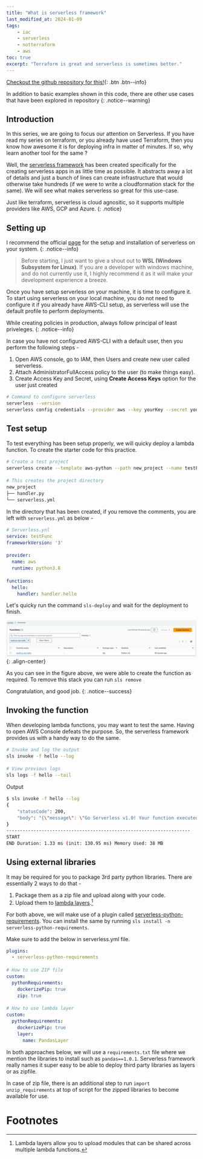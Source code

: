 ```yaml
---
title: "What is serverless framework"
last_modified_at: 2024-01-09
tags:
    - iac
    - serverless
    - notterraform
    - aws
toc: true
excerpt: "Terraform is great and serverless is sometimes better."
---
```


[Checkout the github repository for this!](https://github.com/k-pulkit/source-demo-serverless-framework/tree/main){: .btn .btn--info}

In addition to basic examples shown in this code, there are other use cases that have been explored in repository
{: .notice--warning}

## Introduction 
In this series, we are going to focus our attention on Serverless. If you have read my series on terraform, or you already have used Terraform, then you know how awesome it is for deploying infra in matter of minutes. If so, why learn another tool for the same ?

Well, the [serverless framework](https://www.serverless.com/) has been created specifically for the creating serverless apps in as little time as possible. It abstracts away a lot of details and just a bunch of lines can create infrastructure that would otherwise take hundreds (if we were to write a cloudformation stack for the same). We will see what makes serverless so great for this use-case.

Just like terraform, serverless is cloud agnositic, so it supports multiple providers like AWS, GCP and Azure.
{: .notice}

## Setting up
I recommend the official [page]((https://www.serverless.com/framework/docs/getting-started)) for the setup and installation of serverless on your system.
{: .notice--info}

> Before starting, I just want to give a shout out to __WSL (Windows Subsystem for Linux)__. If you are a developer with windows machine, and do not currently use it, I highly recommend it as it will make your development experience a breeze.

Once you have setup serverless on your machine, it is time to configure it.
To start using serverless on your local machine, you do not need to configure it if you already have AWS-CLI setup, as serverless will use the default profile to perform deployments.

While creating policies in production, always follow principal of least priveleges.
{: .notice--info}

In case you have not configured AWS-CLI with a default user, then you perform the following steps - 
1. Open AWS console, go to IAM, then Users and create new user called serverless. 
2. Attach AdministratorFullAccess policy to the user (to make things easy).
4. Create Access Key and Secret, using __Create Access Keys__ option for the user just created

~~~bash
# Command to configure serverless 
serverless --version
serverless config credentials --provider aws --key yourKey --secret yourSecret
~~~

## Test setup
To test everything has been setup properly, we will quicky deploy a lambda function.
To create the starter code for this practice.
~~~bash
# Create a test project
serverless create --template aws-python --path new_project --name testFunc

# This creates the project directory
new_project
├── handler.py
└── serverless.yml
~~~

In the directory that has been created, if you remove the comments, you are left with `serverless.yml` as below -
~~~yml
# Serverless.ynl
service: testFunc
frameworkVersion: '3'

provider:
  name: aws
  runtime: python3.8

functions:
  hello:
    handler: handler.hello
~~~

Let's quicky run the command `sls-deploy` and wait for the deployment to finish. 

![image-right](/assets/images/collections/serverless/sls-depl-1.png){: .align-center}

As you can see in the figure above, we were able to create the function as required. To remove this stack you can run `sls remove`

Congratulation, and good job.
{: .notice--success}

## Invoking the function
When developing lambda functions, you may want to test the same. Having to open AWS Console defeats the purpose. So, the serverless framework provides us with a handy way to do the same.
~~~bash
# Invoke and log the output
sls invoke -f hello --log

# View previous logs
sls logs -f hello --tail
~~~

Output 
~~~bash
$ sls invoke -f hello --log
{
    "statusCode": 200,
    "body": "{\"message\": \"Go Serverless v1.0! Your function executed successfully!\", \"input\": {}}"
}
--------------------------------------------------------------------
START
END Duration: 1.33 ms (init: 130.95 ms) Memory Used: 38 MB
~~~

## Using external libraries
It may be required for you to package 3rd party python libraries. There are essentially 2 ways to do that - 
1. Package them as a zip file and upload along with your code.
2. Upload them to [lambda layers](https://aws.amazon.com/blogs/compute/using-lambda-layers-to-simplify-your-development-process/).[^layers]

For both above, we will make use of a plugin called [serverless-python-requirements](https://github.com/serverless/serverless-python-requirements). You can install the same by running `sls install -n serverless-python-requirements`.

Make sure to add the below in serverless.yml file.
~~~yml
plugins:
  - serverless-python-requirements

# How to use ZIP file
custom:
  pythonRequirements:
    dockerizePip: true
    zip: true

# How to use lambda layer
custom:
  pythonRequirements:
    dockerizePip: true
    layer:
      name: PandasLayer
~~~

In both approaches below, we will use a `requirements.txt` file where we mention the libraries to install such as `pandas==1.0.1`.
Serverless framework really names it super easy to be able to deploy third party libraries as layers or as zipfile.

In case of zip file, there is an additional step to run `import unzip_requirements` at top of script for the zipped libraries to become available for use.

# Footnotes
[^layers]: Lambda layers allow you to upload modules that can be shared across multiple lambda functions.
[^2]: [AWS Subnets](https://registry.terraform.io/providers/-/aws/latest/docs/resources/subnet)
[^3]: [Understanding CIDR](https://www.youtube.com/results?search_query=understanding+CIDR+subnets+aws)

